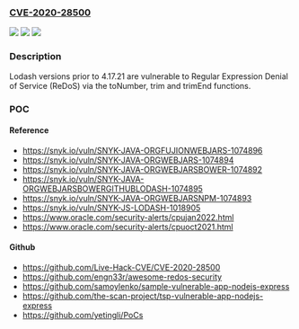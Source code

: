 ### [CVE-2020-28500](https://cve.mitre.org/cgi-bin/cvename.cgi?name=CVE-2020-28500)
![](https://img.shields.io/static/v1?label=Product&message=Lodash&color=blue)
![](https://img.shields.io/static/v1?label=Version&message=n%2Fa&color=blue)
![](https://img.shields.io/static/v1?label=Vulnerability&message=Regular%20Expression%20Denial%20of%20Service%20(ReDoS)&color=brighgreen)

### Description

Lodash versions prior to 4.17.21 are vulnerable to Regular Expression Denial of Service (ReDoS) via the toNumber, trim and trimEnd functions.

### POC

#### Reference
- https://snyk.io/vuln/SNYK-JAVA-ORGFUJIONWEBJARS-1074896
- https://snyk.io/vuln/SNYK-JAVA-ORGWEBJARS-1074894
- https://snyk.io/vuln/SNYK-JAVA-ORGWEBJARSBOWER-1074892
- https://snyk.io/vuln/SNYK-JAVA-ORGWEBJARSBOWERGITHUBLODASH-1074895
- https://snyk.io/vuln/SNYK-JAVA-ORGWEBJARSNPM-1074893
- https://snyk.io/vuln/SNYK-JS-LODASH-1018905
- https://www.oracle.com/security-alerts/cpujan2022.html
- https://www.oracle.com/security-alerts/cpuoct2021.html

#### Github
- https://github.com/Live-Hack-CVE/CVE-2020-28500
- https://github.com/engn33r/awesome-redos-security
- https://github.com/samoylenko/sample-vulnerable-app-nodejs-express
- https://github.com/the-scan-project/tsp-vulnerable-app-nodejs-express
- https://github.com/yetingli/PoCs


